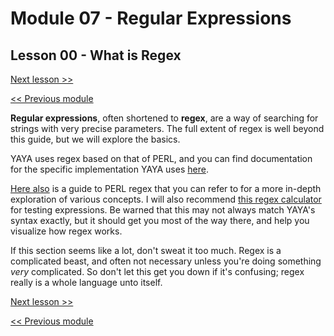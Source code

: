 # Module 07 - Regular Expressions

## Lesson 00 - What is Regex

[Next lesson >>](../module_07_regular_expressions/01_character_sets.md)

[<< Previous module](../module_06_file_management/03_deleting_files_and_working_with_directories.md)

**Regular expressions**, often shortened to **regex**, are a way of searching for strings with very precise parameters. The full extent of regex is well beyond this guide, but we will explore the basics.

YAYA uses regex based on that of PERL, and you can find documentation for the specific implementation YAYA uses [here](http://www.regexlab.com/en/deelx/).

[Here also](https://perldoc.perl.org/perlre) is a guide to PERL regex that you can refer to for a more in-depth exploration of various concepts. I will also recommend [this regex calculator](https://regex101.com/) for testing expressions. Be warned that this may not always match YAYA's syntax exactly, but it should get you most of the way there, and help you visualize how regex works.

If this section seems like a lot, don't sweat it too much. Regex is a complicated beast, and often not necessary unless you're doing something *very* complicated. So don't let this get you down if it's confusing; regex really is a whole language unto itself.

[Next lesson >>](../module_07_regular_expressions/01_character_sets.md)

[<< Previous module](../module_06_file_management/03_deleting_files_and_working_with_directories.md)
